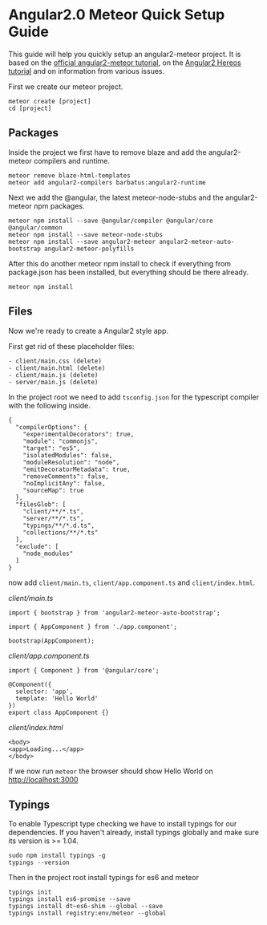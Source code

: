 # Angular2.0 Meteor Quick Setup Guide

This guide will help you quickly setup an angular2-meteor project. It is based on the [official angular2-meteor tutorial](https://www.angular-meteor.com/tutorials/socially/angular2/bootstrapping), on the [Angular2 Hereos tutorial](https://angular.io/docs/ts/latest/tutorial/)  and on information from various issues. 

First we create our meteor project.

````
meteor create [project]
cd [project]
````

## Packages

Inside the project we first have to remove blaze and add the angular2-meteor compilers and runtime.
````
meteor remove blaze-html-templates
meteor add angular2-compilers barbatus:angular2-runtime 
````

Next we add the @angular, the latest meteor-node-stubs and the angular2-meteor npm packages. 
````
meteor npm install --save @angular/compiler @angular/core @angular/common
meteor npm install --save meteor-node-stubs
meteor npm install --save angular2-meteor angular2-meteor-auto-bootstrap angular2-meteor-polyfills
````
After this do another meteor npm install to check if everything from package.json has been installed, but everything should be there already.
````
meteor npm install
````

## Files

Now we're ready to create a Angular2 style app. 

First get rid of these placeholder files:
````
- client/main.css (delete)
- client/main.html (delete)
- client/main.js (delete)
- server/main.js (delete)
````

In the project root we need to add `tsconfig.json` for the typescript compiler with the following inside.

````
{
  "compilerOptions": {
    "experimentalDecorators": true,
    "module": "commonjs",
    "target": "es5",
    "isolatedModules": false,
    "moduleResolution": "node",
    "emitDecoratorMetadata": true,
    "removeComments": false,
    "noImplicitAny": false,
    "sourceMap": true
  },
  "filesGlob": [
    "client/**/*.ts",
    "server/**/*.ts",
    "typings/**/*.d.ts",
    "collections/**/*.ts"
  ],
  "exclude": [
    "node_modules"
  ]
}
````

now add `client/main.ts`, `client/app.component.ts` and `client/index.html`.

*client/main.ts*
````
import { bootstrap } from 'angular2-meteor-auto-bootstrap';

import { AppComponent } from './app.component';

bootstrap(AppComponent);
````

*client/app.component.ts*
````
import { Component } from '@angular/core';

@Component({
  selector: 'app',
  template: 'Hello World'
})
export class AppComponent {}
````

*client/index.html*
````
<body>
<app>Loading...</app>
</body>
````

If we now run `meteor` the browser should show Hello World on [http://localhost:3000](http://localhost:3000)

## Typings

To enable Typescript type checking we have to install typings for our dependencies.
If you haven't already, install typings globally and make sure its version is >= 1.04.
````
sudo npm install typings -g
typings --version
````
Then in the project root install typings for es6 and meteor
````
typings init
typings install es6-promise --save
typings install dt~es6-shim --global --save
typings install registry:env/meteor --global
````
